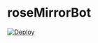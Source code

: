 # roseMirrorBot


[![Deploy](https://www.herokucdn.com/deploy/button.svg)](https://heroku.com/deploy)
